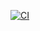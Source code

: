 [![CI](https://github.com/solaris0051/simpleNN/actions/workflows/blank.yml/badge.svg)](https://github.com/solaris0051/simpleNN/actions/workflows/blank.yml)
